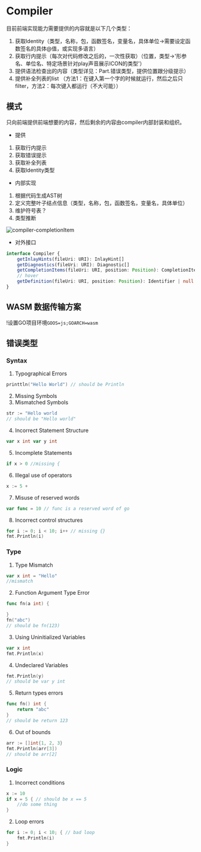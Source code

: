 # Compiler

目前前端实现能力需要提供的内容就是以下几个类型：

1. 获取Identity（类型，名称，包，函数签名，变量名，具体单位->需要设定函数签名的具体@值，或实现多语言）
2. 获取行内提示（每次对代码修改之后的，一次性获取）（位置，类型->'形参名、单位名、特定场景针对play声音展示ICON的类型'）
3. 提供语法检查出的内容（类型详见：Part.错误类型，提供位置跟分级提示）
4. 提供补全列表的list （方法1：在键入第一个字的时候就运行，然后之后只filter，方法2：每次键入都运行（不大可能））

## 模式

只向前端提供前端想要的内容，然后剩余的内容由compiler内部封装和组织。

- 提供

1. 获取行内提示
2. 获取错误提示
3. 获取补全列表
4. 获取Identity类型

- 内部实现

1. 根据代码生成AST树
2. 定义完整叶子结点信息（类型，名称，包，函数签名，变量名，具体单位）
3. 维护符号表？
4. 类型推断

![compiler-completionItem](./img/compiler-completionItem.png)

- 对外接口

```ts
interface Compiler {
    getInlayHints(fileUri: URI): InlayHint[]
    getDiagnostics(fileUri: URI): Diagnostic[]
    getCompletionItems(fileUri: URI, position: Position): CompletionItem[]
    // hover
    getDefinition(fileUri: URI, position: Position): Identifier | null
}
```

## WASM 数据传输方案

!设置GO项目环境`GOOS=js;GOARCH=wasm`



## 错误类型

### Syntax

1. Typographical Errors

```go
printtln("Hello World") // should be Println
```

2. Missing Symbols
3. Mismatched Symbols

```go
str := "Hello world 
// should be "Hello world"
```

4. Incorrect Statement Structure

```go
var x int var y int
```

5. Incomplete Statements

```go
if x > 0 //missing {
```

6. Illegal use of operators

```go
x := 5 +
```

7. Misuse of reserved words

```go
var func = 10 // func is a reserved word of go
```

8. Incorrect control structures

```go
for i := 0; i < 10; i++ // missing {}
fmt.Println(i)
```

### Type

1. Type Mismatch

```go
var x int = "Hello"
//mismatch
```

2. Function Argument Type Error

```go
func fn(a int) {

}
fn("abc")
// should be fn(123)
```

3. Using Uninitialized Variables

```go
var x int
fmt.Println(x)
```

4. Undeclared Variables

```go
fmt.Println(y)
// should be var y int
```

5. Return types errors

```go
func fn() int {
    return "abc"
}
// should be return 123
```

6. Out of bounds

```go
arr := []int{1, 2, 3}
fmt.Println(arr[3])
// should be arr[2]
```

### Logic

1. Incorrect conditions

```go
x := 10
if x = 5 { // should be x == 5
    //do some thing
}
```

2. Loop errors

```go
for i := 0; i < 10; { // bad loop
    fmt.Println(i)
}
```
